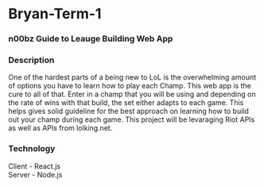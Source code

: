 # Bryan-Term-1

### n00bz Guide to Leauge Building Web App

### Description
One of the hardest parts of a being new to LoL is the overwhelming amount of options you have to learn how to play each Champ.
This web app is the cure to all of that. Enter in a champ that you will be using and depending on the rate of wins with that 
build, the set either adapts to each game. This helps gives solid guideline for the best approach on learning how to build
out your champ during each game. This project will be levaraging Riot APIs as well as APIs from lolking.net.

### Technology
Client - React.js<br>
Server - Node.js
